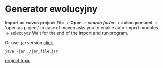 # Generator ewolucyjny

Import as maven project:
File -> Open -> *search folder* -> select pom.xml -> 'open as project'
In case of maven asks you to enable auto-import modules -> select *yes*
Wait for the end of the import and run program.

Or use .jar version
[click](https://github.com/rivit98/evolution_java/releases)
```
java -jar ./jar_file.jar
```



[project topic](https://github.com/apohllo/obiektowe-lab/tree/master/lab8)

